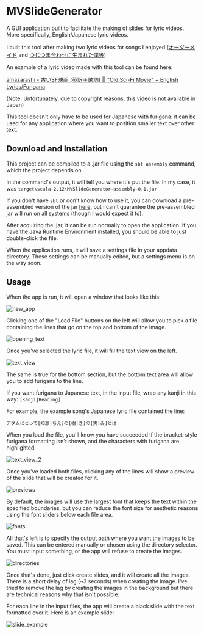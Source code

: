 # MVSlideGenerator
A GUI application built to facilitate the making of slides for lyric videos. More specifically, English/Japanese lyric videos.

I built this tool after making two lyric videos for songs I enjoyed ([オーダーメイド](https://www.youtube.com/watch?v=ApZc9MyTsi4) and [つじつま合わせに生まれた僕等](https://www.youtube.com/watch?v=RL7arkNfnuA))

An example of a lyric video made with this tool can be found here:

[amazarashi - 古いSF映画 (英訳＋歌詞) || "Old Sci-Fi Movie" + English Lyrics/Furigana](https://www.youtube.com/watch?v=ucESadsZxpw)

(Note: Unfortunately, due to copyright reasons, this video is not available in Japan)

This tool doesn't only have to be used for Japanese with furigana: it can be used for any application where you want to position smaller text over other text.

## Download and Installation

This project can be compiled to a .jar file using the `sbt assembly` command, which the project depends on. 

In the command's output, it will tell you where it's put the file. In my case, it was `target\scala-2.12\MVSlideGenerator-assembly-0.1.jar`

If you don't have `sbt` or don't know how to use it, you can download a pre-assembled version of the jar [here](https://drive.google.com/open?id=1fwNmWAa9OaZGlzbWeUAf1Qjl8yTcu7cs), but I can't guarantee the pre-assembled jar will run on all systems (though I would expect it to).

After acquiring the .jar, it can be run normally to open the application. If you have the Java Runtime Environment installed, you should be able to just double-click the file.

When the application runs, it will save a settings file in your appdata directory. These settings can be manually edited, but a settings menu is on the way soon.

## Usage

When the app is run, it will open a window that looks like this:

![new_app](https://imgur.com/gIks3YA.png)

Clicking one of the "Load File" buttons on the left will allow you to pick a file containing the lines that go on the top and bottom of the image.

![opening_text](https://imgur.com/NHvoes5.png)

Once you've selected the lyric file, it will fill the text view on the left.

![text_view](https://imgur.com/X1BEx6f.png)

The same is true for the bottom section, but the bottom text area will allow you to add furigana to the line.

If you want furigana to Japanese text, in the input file, wrap any kanji in this way: `[Kanji|Reading]`

For example, the example song's Japanese lyric file contained the line:

`アダムにとって[知恵|ちえ]の[樹|き]の[実|み]とは`

When you load the file, you'll know you have succeeded if the bracket-style furigana formatting isn't shown, and the characters with furigana are highlighted.

![text_view_2](https://imgur.com/TeNZhSv.png)

Once you've loaded both files, clicking any of the lines will show a preview of the slide that will be created for it.

![previews](https://imgur.com/r4xsnxS.png)

By default, the images will use the largest font that keeps the text within the specified boundaries, but you can reduce the font size for aesthetic reasons using the font sliders below each file area.

![fonts](https://imgur.com/si3G9js.png)

All that's left is to specify the output path where you want the images to be saved. This can be entered manually or chosen using the directory selector. You must input something, or the app will refuse to create the images.

![directories](https://imgur.com/bo43v50.png)

Once that's done, just click create slides, and it will create all the images. There is a short delay of lag (~3 seconds) when creating the image. I've tried to remove the lag by creating the images in the background but there are technical reasons why that isn't possible.

For each line in the input files, the app will create a black slide with the text formatted over it. Here is an example slide:

![slide_example](https://imgur.com/LH7Emic.png)
